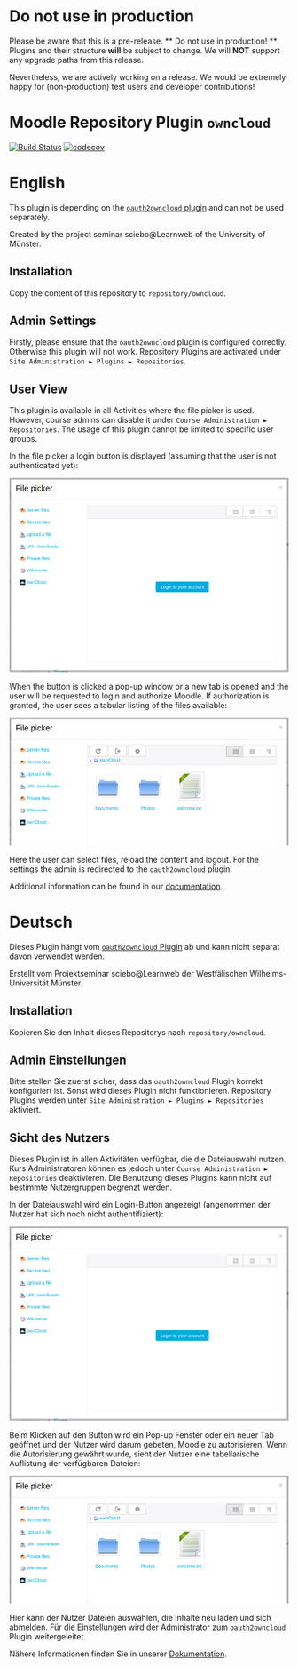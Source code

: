 # Do not use in production
Please be aware that this is a pre-release. ** Do not use in production! ** Plugins and their structure **will** be subject to change. We will **NOT** support any upgrade paths from this release.

Nevertheless, we are actively working on a release. We would be extremely happy for (non-production) test users and developer contributions!

# Moodle Repository Plugin `owncloud`

[![Build Status](https://travis-ci.org/pssl16/moodle-repository_owncloud.svg?branch=master)](https://travis-ci.org/pssl16/moodle-repository_owncloud)
[![codecov](https://codecov.io/gh/pssl16/moodle-repository_owncloud/branch/master/graph/badge.svg)](https://codecov.io/gh/pssl16/moodle-repository_owncloud)

# English

This plugin is depending on the [`oauth2owncloud` plugin](https://github.com/pssl16/moodle-tool_oauth2owncloud) and can not be used separately.

Created by the project seminar sciebo@Learnweb of the University of Münster.

## Installation

Copy the content of this repository to `repository/owncloud`.

## Admin Settings

Firstly, please ensure that the `oauth2owncloud` plugin is configured correctly. Otherwise this plugin will not work. Repository Plugins are activated under `Site Administration ► Plugins ► Repositories`.

## User View

This plugin is available in all Activities where the file picker is used. However, course admins can disable it under `Course Administration ► Repositories`. The usage of this plugin cannot be limited to specific user groups.

In the file picker a login button is displayed (assuming that the user is not authenticated yet):

![File picker login](pix/file_picker_login.png)

When the button is clicked a pop-up window or a new tab is opened and the user will be requested to login and authorize Moodle. If authorization is granted, the user sees a tabular listing of the files available:

![File picker](pix/file_picker_files.png)

Here the user can select files, reload the content and logout. For the settings the admin is redirected to the `oauth2owncloud` plugin.

Additional information can be found in our [documentation](https://pssl16.github.io).

# Deutsch

Dieses Plugin hängt vom [`oauth2owncloud` Plugin](https://github.com/pssl16/moodle-tool_oauth2owncloud) ab und kann nicht separat davon verwendet werden.

Erstellt vom Projektseminar sciebo@Learnweb der Westfälischen Wilhelms-Universität Münster.

## Installation

Kopieren Sie den Inhalt dieses Repositorys nach `repository/owncloud`.

## Admin Einstellungen

Bitte stellen Sie zuerst sicher, dass das `oauth2owncloud` Plugin korrekt konfiguriert ist. Sonst wird dieses Plugin nicht funktionieren. Repository Plugins werden unter `Site Administration ► Plugins ► Repositories` aktiviert.

## Sicht des Nutzers

Dieses Plugin ist in allen Aktivitäten verfügbar, die die Dateiauswahl nutzen. Kurs Administratoren können es jedoch unter `Course Administration ► Repositories` deaktivieren. Die Benutzung dieses Plugins kann nicht auf bestimmte Nutzergruppen begrenzt werden.

In der Dateiauswahl wird ein Login-Button angezeigt (angenommen der Nutzer hat sich noch nicht authentifiziert):

![Dateiauswahl Login](pix/file_picker_login.png)

Beim Klicken auf den Button wird ein Pop-up Fenster oder ein neuer Tab geöffnet und der Nutzer wird darum gebeten, Moodle zu autorisieren. Wenn die Autorisierung gewährt wurde, sieht der Nutzer eine tabellarische Auflistung der verfügbaren Dateien:

![Dateiauswahl](pix/file_picker_files.png)

Hier kann der Nutzer Dateien auswählen, die Inhalte neu laden und sich abmelden. Für die Einstellungen wird der Administrator zum `oauth2owncloud` Plugin weitergeleitet.

Nähere Informationen finden Sie in unserer [Dokumentation](https://pssl16.github.io).
